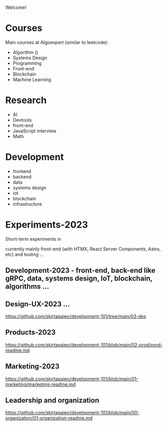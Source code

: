 Welcome!

# Courses

Main courses at Algoexpert (similar to leetcode):

- Algorithm ()
- Systems Design
- Programming
- Front-end
- Blockchain
- Machine Learning

# Research

- AI
- Devtools
- front-end
- JavaScript interview
- Math

# Development

- frontend
- backend
- data
- systems design
- iot
- blockchain
- infrastructure

# Experiments-2023

Short-term experiments in

currently mainly front-end (with HTMX, React Server Components, Astro, etc) and tooling ...

## Development-2023 - front-end, back-end like gRPC, data, systems design, IoT, blockchain, algorithms ...

## Design-UX-2023 ...

https://github.com/skirtapaieo/development-101/tree/main/03-des

## Products-2023

https://github.com/skirtapaieo/development-101/blob/main/02-prod/prod-readme.md

## Marketing-2023

https://github.com/skirtapaieo/development-101/blob/main/01-marketing/marketing-readme.md

## Leadership and organization

https://github.com/skirtapaieo/development-101/blob/main/00-organization/01-organization-readme.md
